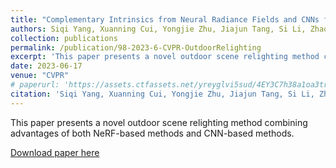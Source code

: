 ```yaml
---
title: "Complementary Intrinsics from Neural Radiance Fields and CNNs for Outdoor Scene Relighting"
authors: Siqi Yang, Xuanning Cui, Yongjie Zhu, Jiajun Tang, Si Li, Zhaofei Yu, and Boxin Shi
collection: publications
permalink: /publication/98-2023-6-CVPR-OutdoorRelighting
excerpt: 'This paper presents a novel outdoor scene relighting method combining advantages of both NeRF-based methods and CNN-based methods.'
date: 2023-06-17
venue: "CVPR"
# paperurl: 'https://assets.ctfassets.net/yreyglvi5sud/4EY3C7h38a1oa3trFjh7K1/56f808b71e9539f18a8e2ccd9b808034/YangSQ_CVPR23e.pdf'
citation: 'Siqi Yang, Xuanning Cui, Yongjie Zhu, Jiajun Tang, Si Li, Zhaofei Yu, and Boxin Shi. &quot;Complementary Intrinsics from Neural Radiance Fields and CNNs for Outdoor Scene Relighting.&quot; <i>CVPR</i>, 2023.'
---
```

This paper presents a novel outdoor scene relighting method combining advantages of both NeRF-based methods and CNN-based methods.

[Download paper here](https://assets.ctfassets.net/yreyglvi5sud/4EY3C7h38a1oa3trFjh7K1/56f808b71e9539f18a8e2ccd9b808034/YangSQ_CVPR23e.pdf)